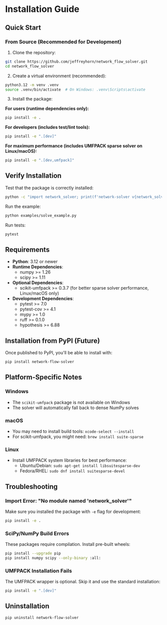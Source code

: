# Installation Guide

## Quick Start

### From Source (Recommended for Development)

1. Clone the repository:
```bash
git clone https://github.com/jeffreyhorn/network_flow_solver.git
cd network_flow_solver
```

2. Create a virtual environment (recommended):
```bash
python3.12 -m venv .venv
source .venv/bin/activate  # On Windows: .venv\Scripts\activate
```

3. Install the package:

**For users (runtime dependencies only):**
```bash
pip install -e .
```

**For developers (includes test/lint tools):**
```bash
pip install -e ".[dev]"
```

**For maximum performance (includes UMFPACK sparse solver on Linux/macOS):**
```bash
pip install -e ".[dev,umfpack]"
```

## Verify Installation

Test that the package is correctly installed:

```bash
python -c "import network_solver; print(f'network-solver v{network_solver.__version__}')"
```

Run the example:
```bash
python examples/solve_example.py
```

Run tests:
```bash
pytest
```

## Requirements

- **Python**: 3.12 or newer
- **Runtime Dependencies**:
  - numpy >= 1.26
  - scipy >= 1.11
- **Optional Dependencies**:
  - scikit-umfpack >= 0.3.7 (for better sparse solver performance, Linux/macOS only)
- **Development Dependencies**:
  - pytest >= 7.0
  - pytest-cov >= 4.1
  - mypy >= 1.0
  - ruff >= 0.1.0
  - hypothesis >= 6.88

## Installation from PyPI (Future)

Once published to PyPI, you'll be able to install with:

```bash
pip install network-flow-solver
```

## Platform-Specific Notes

### Windows
- The `scikit-umfpack` package is not available on Windows
- The solver will automatically fall back to dense NumPy solves

### macOS
- You may need to install build tools: `xcode-select --install`
- For scikit-umfpack, you might need: `brew install suite-sparse`

### Linux
- Install UMFPACK system libraries for best performance:
  - Ubuntu/Debian: `sudo apt-get install libsuitesparse-dev`
  - Fedora/RHEL: `sudo dnf install suitesparse-devel`

## Troubleshooting

### Import Error: "No module named 'network_solver'"

Make sure you installed the package with `-e` flag for development:
```bash
pip install -e .
```

### SciPy/NumPy Build Errors

These packages require compilation. Install pre-built wheels:
```bash
pip install --upgrade pip
pip install numpy scipy --only-binary :all:
```

### UMFPACK Installation Fails

The UMFPACK wrapper is optional. Skip it and use the standard installation:
```bash
pip install -e ".[dev]"
```

## Uninstallation

```bash
pip uninstall network-flow-solver
```
